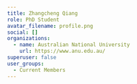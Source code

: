 ```yaml
---
title: Zhangcheng Qiang
role: PhD Student
avatar_filename: profile.png
social: []
organizations:
  - name: Australian National University
    url: https://www.anu.edu.au/
superuser: false
user_groups:
  - Current Members
---
```

